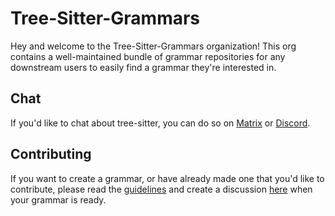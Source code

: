 # Tree-Sitter-Grammars

Hey and welcome to the Tree-Sitter-Grammars organization! This org contains a
well-maintained bundle of grammar repositories for any downstream users to easily
find a grammar they're interested in.

## Chat

If you'd like to chat about tree-sitter, you can do so on [Matrix] or [Discord].

## Contributing

If you want to create a grammar, or have already made one that you'd like to contribute,
please read the [guidelines] and create a discussion [here][discussions] when your grammar is ready.

[Matrix]: https://matrix.to/#/#tree-sitter-chat:matrix.org
[Discord]: https://discord.gg/w7nTvsVJhm
[guidelines]: https://github.com/tree-sitter-grammars/.github/blob/main/CONTRIBUTING.md
[discussions]: https://github.com/tree-sitter-grammars/.github/discussions/new?category=transfer
